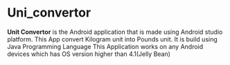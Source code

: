 # Uni_convertor
<p> <b>Unit Convertor</b> is the Android application that is made using Android studio platform.
This App convert Kilogram unit into Pounds unit.
It is build using Java Programming Language
This Application works on any Android devices which has OS version higher than 4.1(Jelly Bean) </p>
